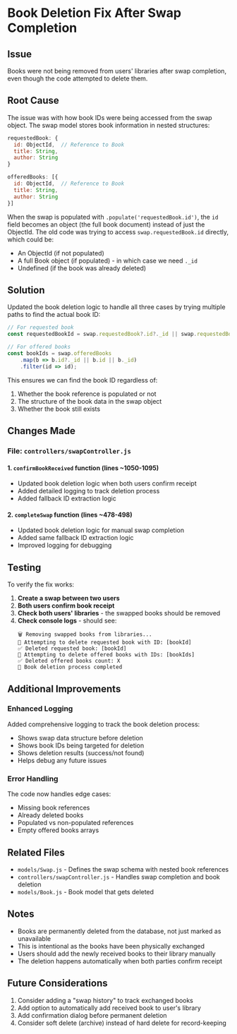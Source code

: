 # Book Deletion Fix After Swap Completion

## Issue
Books were not being removed from users' libraries after swap completion, even though the code attempted to delete them.

## Root Cause
The issue was with how book IDs were being accessed from the swap object. The swap model stores book information in nested structures:

```javascript
requestedBook: {
  id: ObjectId,  // Reference to Book
  title: String,
  author: String
}

offeredBooks: [{
  id: ObjectId,  // Reference to Book
  title: String,
  author: String
}]
```

When the swap is populated with `.populate('requestedBook.id')`, the `id` field becomes an object (the full book document) instead of just the ObjectId. The old code was trying to access `swap.requestedBook.id` directly, which could be:
- An ObjectId (if not populated)
- A full Book object (if populated) - in which case we need `._id`
- Undefined (if the book was already deleted)

## Solution
Updated the book deletion logic to handle all three cases by trying multiple paths to find the actual book ID:

```javascript
// For requested book
const requestedBookId = swap.requestedBook?.id?._id || swap.requestedBook?.id || swap.requestedBook?._id;

// For offered books
const bookIds = swap.offeredBooks
    .map(b => b.id?._id || b.id || b._id)
    .filter(id => id);
```

This ensures we can find the book ID regardless of:
1. Whether the book reference is populated or not
2. The structure of the book data in the swap object
3. Whether the book still exists

## Changes Made

### File: `controllers/swapController.js`

#### 1. `confirmBookReceived` function (lines ~1050-1095)
- Updated book deletion logic when both users confirm receipt
- Added detailed logging to track deletion process
- Added fallback ID extraction logic

#### 2. `completeSwap` function (lines ~478-498)
- Updated book deletion logic for manual swap completion
- Added same fallback ID extraction logic
- Improved logging for debugging

## Testing
To verify the fix works:

1. **Create a swap between two users**
2. **Both users confirm book receipt**
3. **Check both users' libraries** - the swapped books should be removed
4. **Check console logs** - should see:
   ```
   🗑️ Removing swapped books from libraries...
   🎯 Attempting to delete requested book with ID: [bookId]
   ✅ Deleted requested book: [bookId]
   🎯 Attempting to delete offered books with IDs: [bookIds]
   ✅ Deleted offered books count: X
   🎉 Book deletion process completed
   ```

## Additional Improvements

### Enhanced Logging
Added comprehensive logging to track the book deletion process:
- Shows swap data structure before deletion
- Shows book IDs being targeted for deletion
- Shows deletion results (success/not found)
- Helps debug any future issues

### Error Handling
The code now handles edge cases:
- Missing book references
- Already deleted books
- Populated vs non-populated references
- Empty offered books arrays

## Related Files
- `models/Swap.js` - Defines the swap schema with nested book references
- `controllers/swapController.js` - Handles swap completion and book deletion
- `models/Book.js` - Book model that gets deleted

## Notes
- Books are permanently deleted from the database, not just marked as unavailable
- This is intentional as the books have been physically exchanged
- Users should add the newly received books to their library manually
- The deletion happens automatically when both parties confirm receipt

## Future Considerations
1. Consider adding a "swap history" to track exchanged books
2. Add option to automatically add received book to user's library
3. Add confirmation dialog before permanent deletion
4. Consider soft delete (archive) instead of hard delete for record-keeping
